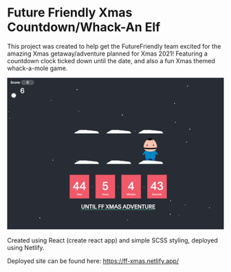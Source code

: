 # Future Friendly Xmas Countdown/Whack-An Elf

This project was created to help get the FutureFriendly team excited for the amazing Xmas getaway/adventure planned for Xmas 2021! Featuring a countdown clock ticked down until the date, and also a fun Xmas themed whack-a-mole game. 

![game preview](./src/assets/game1.png)

Created using React (create react app) and simple SCSS styling, deployed using Netlify. 

Deployed site can be found here: <https://ff-xmas.netlify.app/>
